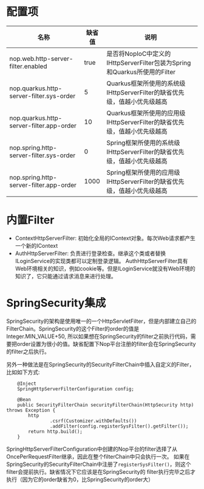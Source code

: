 # 配置项

| 名称                                       | 缺省值  | 说明                                                        |
|------------------------------------------|------|-----------------------------------------------------------|
| nop.web.http-server-filter.enabled       | true | 是否将NopIoC中定义的IHttpServerFilter包装为Spring和Quarkus所使用的Filter |
| nop.quarkus.http-server-filter.sys-order | 5    | Quarkus框架所使用的系统级IHttpServerFilter的缺省优先级，值越小优先级越高          |
| nop.quarkus.http-server-filter.app-order | 10   | Quarkus框架所使用的应用级IHttpServerFilter的缺省优先级，值越小优先级越高          |
| nop.spring.http-server-filter.sys-order  | 0    | Spring框架所使用的系统级IHttpServerFilter的缺省优先级，值越小优先级越高           |
| nop.spring.http-server-filter.app-order  | 1000 | Spring框架所使用的应用级IHttpServerFilter的缺省优先级，值越小优先级越高           |

# 内置Filter

* ContextHttpServerFilter: 初始化全局的IContext对象。每次Web请求都产生一个新的IContext
* AuthHttpServerFilter: 负责进行登录检查。继承这个类或者替换ILoginService的实现类都可以定制登录逻辑。
  AuthHttpServerFilter具有Web环境相关的知识，例如cookie等。但是ILoginService就没有Web环境的知识了，它只能通过请求消息来进行处理。

# SpringSecurity集成

SpringSecurity的架构是使用唯一的一个HttpServletFilter，但是内部建立自己的FilterChain。SpringSecurity的这个Filter的order的值是Integer.MIN_VALUE+50,
所以如果想在SpringSecurity的filter之前执行代码，需要把order设置为很小的值。缺省配置下Nop平台注册的filter会在SpringSecurity的filter之后执行。

另外一种做法是在SpringSecurity的SecurityFilterChain中插入自定义的Filter，比如如下方式:

````
    @Inject
    SpringHttpServerFilterConfiguration config;

    @Bean
    public SecurityFilterChain securityFilterChain(HttpSecurity http) throws Exception {
        http
                .csrf(Customizer.withDefaults())
                .addFilter(config.registerSysFilter().getFilter());
        return http.build();
    }
````

SpringHttpServerFilterConfiguration中创建的Nop平台的filter选择了从OncePerRequestFilter继承，因此在整个filterChain中只会执行一次。
如果在SpringSecurity的SecurityFilterChain中注册了`registerSysFilter()`，则这个filter会提前执行。缺省情况下它应该是在SpringSecurity的
filter执行完毕之后才执行（因为它的order缺省为0，比SpringSecurity的order大）